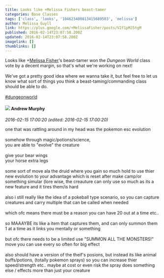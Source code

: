 ```yaml
---
title: Looks like +Melissa Fishers beast-tamer
categories: Base Classes
tags: ['class', 'looks', '104623400813415689503', 'melissa']
author: Melissa Guyll
link: https://plus.google.com/+MelissaFisher/posts/V2f1pMJ5tgM
published: 2016-02-14T23:07:58.200Z
updated: 2016-02-14T23:07:58.200Z
imagelink: []
thumblinks: []
---
```


Looks like <span class="proflinkWrapper"><span class="proflinkPrefix">+</span><a class="proflink" href="https://plus.google.com/104623400813415689503" oid="104623400813415689503">Melissa Fisher</a></span>&#39;s beast-tamer won the <i>Dungeon World</i> class vote by a decent margin, so that&#39;s what we&#39;re working on next!<br /><br />We&#39;ve got a pretty good idea where we wanna take it, but feel free to let us know what sort of things you think a beast-taming/commanding class should be able to do.<br /><br /> <a rel="nofollow" class="ot-hashtag" href="https://plus.google.com/s/%23dungeonworld/posts">#dungeonworld</a>  
<div id='comment z123elhruozkthmhb04cgfbyivnlsfyhov00k'>
  <h4><img src='{{site.baseurl}}//images/avatars/109015870893735836823_photo.jpg'> Andrew Murphy</h4>
      <p><cite>2016-02-15 17:00:20 (edited: 2016-02-15 17:00:20)</cite></p>
        <p>one that was rattling around in my head was the pokemon esc evolution<br /><br />somehow through magic/potions/science, <br />you are able to &quot;evolve&quot; the creature<br /><br />give your bear wings<br />your horse extra legs<br /><br />some sort of move ala the druid where you gain so much hold to use thier new evolution to your advantage which is reset after make camp/or something simular (lore wise, the creauture can only use so much as its a new feature and it tires them/is hard<br /><br />also i still really like the idea of a pokeball type scenario, so you can capture creatures and carry multiple that can be called when needed<br /><br />which ofc means there must be a reason you can have 20 out at a time etc..<br /><br />so MAAAYBE its like a item that captures them, and can only summon them 1 at a time as it links you mentally or something<br /><br />but ofc there needs to be a limited use &quot;SUMMON ALL THE MONSTERS!&quot; move you can use every so often for big effect<br /><br />also should have a version of the theif&#39;s posions, but instead its like animal buffs/potions, (totally pokemon sprays) so you can increase thier speed/strength etc.. maybe at cost or even risk the spray does something else / effects more than just your creature</p>
</div>
        